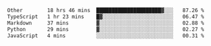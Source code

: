 <!--START_SECTION:waka-->

```txt
Other        18 hrs 46 mins  █████████████████████▓░░░   87.26 %
TypeScript   1 hr 23 mins    █▓░░░░░░░░░░░░░░░░░░░░░░░   06.47 %
Markdown     37 mins         ▓░░░░░░░░░░░░░░░░░░░░░░░░   02.88 %
Python       29 mins         ▓░░░░░░░░░░░░░░░░░░░░░░░░   02.27 %
JavaScript   4 mins          ░░░░░░░░░░░░░░░░░░░░░░░░░   00.31 %
```

<!--END_SECTION:waka--> 
 
